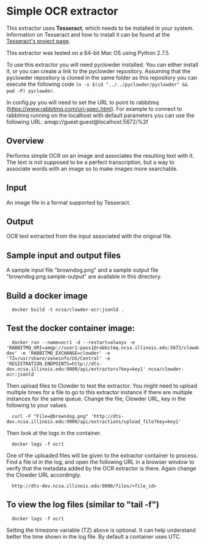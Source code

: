 # Simple OCR extractor

This extractor uses **Tesseract**, which needs to be installed in your system. Information on Tesseract and how to install it can be found at the [Tesseract's project page](http://code.google.com/p/tesseract-ocr/).

This extractor was tested on a 64-bit Mac OS using Python 2.7.5.

To use this extractor you will need pyclowder installed. You can either install it, or you can create a link to the pyclowder repository. Assuming that the pyclowder repository is cloned in the same folder as this repository you can execute the following code `ln -s $(cd "../../pyclowder/pyclowder" && pwd -P) pyclowder`.

In config.py you will need to set the URL to point to rabbitmq (https://www.rabbitmq.com/uri-spec.html). For example to connect to rabbitmq running on the localhost with default parameters you can use the following URL: amqp://guest:guest@localhost:5672/%2f
 
## Overview

Performs simple OCR on an image and associates the resulting text with it. The text is not supposed to be a perfect transcription, but a way to associate words with an image so to make images more searchable.

## Input
An image file in a format supported by Tesseract.

## Output
OCR text extracted from the input associated with the original file.

## Sample input and output files
A sample input file "browndog.png" and a sample output file "browndog.png.sample-output" are available in this directory.

## Build a docker image
      docker build -t ncsa/clowder-ocr:jsonld .

## Test the docker container image:

      docker run --name=ocr1 -d --restart=always -e 'RABBITMQ_URI=amqp://user1:pass1@rabbitmq.ncsa.illinois.edu:5672/clowder-dev' -e 'RABBITMQ_EXCHANGE=clowder' -e 'TZ=/usr/share/zoneinfo/US/Central' -e 'REGISTRATION_ENDPOINTS=http://dts-dev.ncsa.illinois.edu:9000/api/extractors?key=key1' ncsa/clowder-ocr:jsonld

Then upload files to Clowder to test the extractor. You might need
to upload multiple times for a file to go to this extractor
instance if there are multiple instances for the same queue.
Change the file, Clowder URL, key in the following to your values.

      curl -F "File=@browndog.png" 'http://dts-dev.ncsa.illinois.edu:9000/api/extractions/upload_file?key=key1'

Then look at the logs in the container.

      docker logs -f ocr1

One of the uploaded files will be given to the extractor container
to process. Find a file id in the log, and open the following URL
in a browser window to verify that the metadata added by the OCR 
extractor is there. Again change the Clowder URL accordingly.

      http://dts-dev.ncsa.illinois.edu:9000/files/<file_id>

## To view the log files (similar to "tail -f")

      docker logs -f ocr1

  Setting the timezone variable (TZ) above is optional. It can help
  understand better the time shown in the log file. By default
  a container uses UTC.
